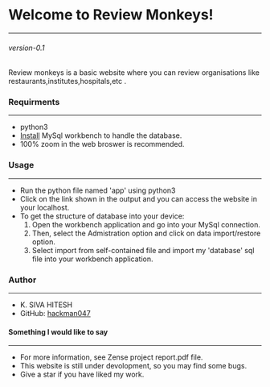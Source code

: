 # Welcome to Review Monkeys!
***
###### version-0.1

Review monkeys is a basic website where you can review organisations like restaurants,institutes,hospitals,etc .

### Requirments
****  
  - python3
  - [Install](https://dev.mysql.com/downloads/workbench/5.2.html) MySql workbench to handle the database. 
  - 100% zoom in the web broswer is recommended. 
  
### Usage
****
  - Run the python file named 'app' using python3 
  - Click on the link shown in the output and you can access the website in your localhost.
  - To get the structure of database into your device:
    1. Open the workbench application and go into your MySql connection.
    2. Then, select the Admistration option and click on data import/restore option.
    3. Select import from self-contained file and import my 'database' sql file into your workbench application.

### Author
****
  - K. SIVA HITESH
  - GitHub: [hackman047](https://github.com/hackman047)

#### Something I would like to say
****
  - For more information, see Zense project report.pdf file.
  - This website is still under devolopment, so you may find some bugs.
  - Give a star if you have liked my work.
  










